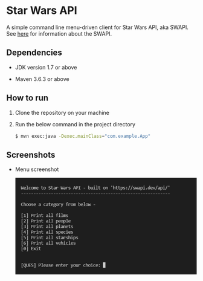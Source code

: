 # Star Wars API

A simple command line menu-driven client for Star Wars API, aka SWAPI. See [here](https://swapi.dev/about) for information about the SWAPI.


## Dependencies

+ JDK version 1.7 or above

+ Maven 3.6.3 or above


## How to run

1. Clone the repository on your machine

2. Run the below command in the project directory
   
   ```bash
   $ mvn exec:java -Dexec.mainClass="com.example.App"
   ```


## Screenshots

+ Menu screenshot

   ![Menu](screenshots/swapi_menu.png)
